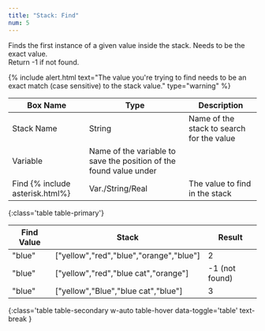 ```yaml
---
title: "Stack: Find"
num: 5
---
```


Finds the first instance of a given value inside the stack. Needs to be the exact value.\
Return -1 if not found.


{% include alert.html text="The value you're trying to find needs to be an exact match (case sensitive) to the stack value." type="warning" %} 

| Box Name | Type | Description | 
|-------|--------|--------
|Stack Name	|String	| Name of the stack to search for the value
|Variable| Name of the variable to save the position of the found value under|
|Find {% include asterisk.html%} | Var./String/Real | The value to find in the stack
{:class='table table-primary'}

| Find Value | Stack | Result | 
|-------|--------|--------
| "blue" | ["yellow","red","blue","orange","blue"] | 2
|"blue" | ["yellow","red","blue cat","orange"] | -1 (not found)
| "blue" | ["yellow","Blue","blue cat","blue"] | 3
{:class='table table-secondary w-auto table-hover data-toggle='table' text-break }







